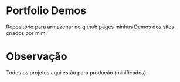 # Portfolio Demos

Repositório para armazenar no github pages minhas Demos dos sites criados por mim.

# Observação

Todos os projetos aqui estão para produção (minificados).
